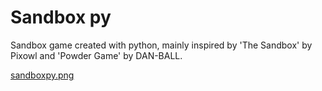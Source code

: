 # Sandbox py
 Sandbox game created with python, mainly inspired by 'The Sandbox' by Pixowl and 'Powder Game' by DAN-BALL.

[sandboxpy.png](https://cdn.discordapp.com/attachments/795094889351217172/808968032998260766/unknown.png)
